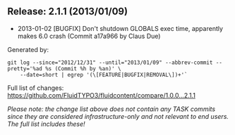 ## Release: 2.1.1 (2013/01/09)

* 2013-01-02 [BUGFIX] Don't shutdown GLOBALS exec time, apparently makes 6.0 crash (Commit a17a966 by Claus Due)

Generated by:

```
git log --since="2012/12/31" --until="2013/01/09" --abbrev-commit --pretty='%ad %s (Commit %h by %an)' \
    --date=short | egrep '(\[FEATURE|BUGFIX|REMOVAL\])+'`
```

Full list of changes: https://github.com/FluidTYPO3/fluidcontent/compare/1.0.0...2.1.1

*Please note: the change list above does not contain any TASK commits since they are considered 
infrastructure-only and not relevant to end users. The full list includes these!*


